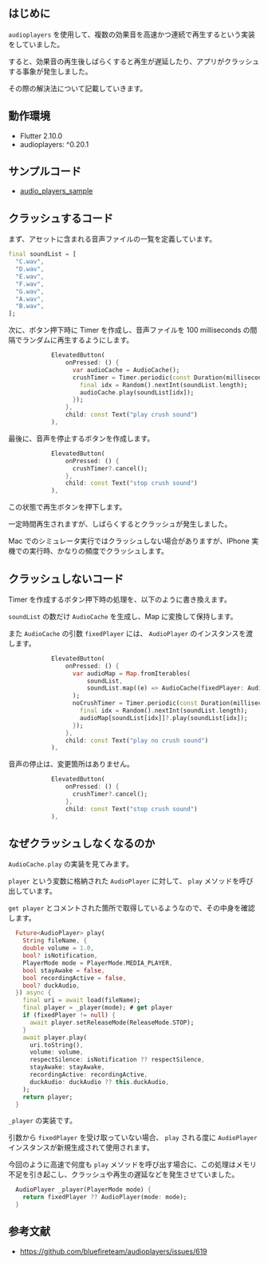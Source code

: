 ## はじめに

`audioplayers` を使用して、複数の効果音を高速かつ連続で再生するという実装をしていました。

すると、効果音の再生後しばらくすると再生が遅延したり、アプリがクラッシュする事象が発生しました。

その際の解決法について記載していきます。

## 動作環境

- Flutter 2.10.0
- audioplayers: ^0.20.1

## サンプルコード

- [audio_players_sample](https://github.com/YoshikazuHosono/audio_players_sample)

## クラッシュするコード

まず、アセットに含まれる音声ファイルの一覧を定義しています。

```dart
final soundList = [
  "C.wav",
  "D.wav",
  "E.wav",
  "F.wav",
  "G.wav",
  "A.wav",
  "B.wav",
];
```

次に、ボタン押下時に Timer を作成し、音声ファイルを 100 milliseconds の間隔でランダムに再生するようにします。

```dart
            ElevatedButton(
                onPressed: () {
                  var audioCache = AudioCache();
                  crushTimer = Timer.periodic(const Duration(milliseconds: 100), (timer) {
                    final idx = Random().nextInt(soundList.length);
                    audioCache.play(soundList[idx]);
                  });
                },
                child: const Text("play crush sound")
            ),
```

最後に、音声を停止するボタンを作成します。

```dart
            ElevatedButton(
                onPressed: () {
                  crushTimer?.cancel();
                },
                child: const Text("stop crush sound")
            ),
```

この状態で再生ボタンを押下します。

一定時間再生されますが、しばらくするとクラッシュが発生しました。

Mac でのシミュレータ実行ではクラッシュしない場合がありますが、IPhone 実機での実行時、かなりの頻度でクラッシュします。

## クラッシュしないコード

Timer を作成するボタン押下時の処理を、以下のように書き換えます。

`soundList` の数だけ `AudioCache` を生成し、Map に変換して保持します。

また `AudioCache` の引数 `fixedPlayer` には、 `AudioPlayer` のインスタンスを渡します。

```dart
            ElevatedButton(
                onPressed: () {
                  var audioMap = Map.fromIterables(
                      soundList,
                      soundList.map((e) => AudioCache(fixedPlayer: AudioPlayer())).toList()
                  );
                  noCrushTimer = Timer.periodic(const Duration(milliseconds: 100), (timer) {
                    final idx = Random().nextInt(soundList.length);
                    audioMap[soundList[idx]]?.play(soundList[idx]);
                  });
                },
                child: const Text("play no crush sound")
            ),
```

音声の停止は、変更箇所はありません。

```dart
            ElevatedButton(
                onPressed: () {
                  crushTimer?.cancel();
                },
                child: const Text("stop crush sound")
            ),
```

## なぜクラッシュしなくなるのか

`AudioCache.play` の実装を見てみます。

`player` という変数に格納された `AudioPlayer` に対して、 `play` メソッドを呼び出しています。

`get player` とコメントされた箇所で取得しているようなので、その中身を確認します。

```dart
  Future<AudioPlayer> play(
    String fileName, {
    double volume = 1.0,
    bool? isNotification,
    PlayerMode mode = PlayerMode.MEDIA_PLAYER,
    bool stayAwake = false,
    bool recordingActive = false,
    bool? duckAudio,
  }) async {
    final uri = await load(fileName);
    final player = _player(mode); # get player
    if (fixedPlayer != null) {
      await player.setReleaseMode(ReleaseMode.STOP);
    }
    await player.play(
      uri.toString(),
      volume: volume,
      respectSilence: isNotification ?? respectSilence,
      stayAwake: stayAwake,
      recordingActive: recordingActive,
      duckAudio: duckAudio ?? this.duckAudio,
    );
    return player;
  }
```

`_player` の実装です。

引数から `fixedPlayer` を受け取っていない場合、 `play` される度に `AudioPlayer` インスタンスが新規生成されて使用されます。

今回のように高速で何度も `play` メソッドを呼び出す場合に、この処理はメモリ不足を引き起こし、クラッシュや再生の遅延などを発生させていました。

```dart
  AudioPlayer _player(PlayerMode mode) {
    return fixedPlayer ?? AudioPlayer(mode: mode);
  }
```

## 参考文献

- <https://github.com/bluefireteam/audioplayers/issues/619>

